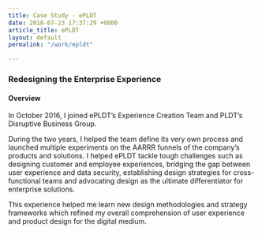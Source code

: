 ```yaml
---
title: Case Study - ePLDT
date: 2018-07-23 17:37:29 +0000
article_title: ePLDT
layout: default
permalink: "/work/epldt"

---
```

### Redesigning the Enterprise Experience

#### Overview

In October 2016, I joined ePLDT’s Experience Creation Team and PLDT’s Disruptive Business Group.

During the two years, I helped the team define its very own process and launched multiple experiments on the AARRR funnels of the company’s products and solutions. I helped ePLDT tackle tough challenges such as designing customer and employee experiences, bridging the gap between user experience and data security, establishing design strategies for cross-functional teams and advocating design as the ultimate differentiator for enterprise solutions.

This experience helped me learn new design methodologies and strategy frameworks which refined my overall comprehension of user experience and product design for the digital medium.